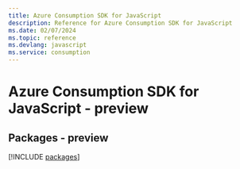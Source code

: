 ```yaml
---
title: Azure Consumption SDK for JavaScript
description: Reference for Azure Consumption SDK for JavaScript
ms.date: 02/07/2024
ms.topic: reference
ms.devlang: javascript
ms.service: consumption
---
```

# Azure Consumption SDK for JavaScript - preview
## Packages - preview
[!INCLUDE [packages](consumption-index.md)]